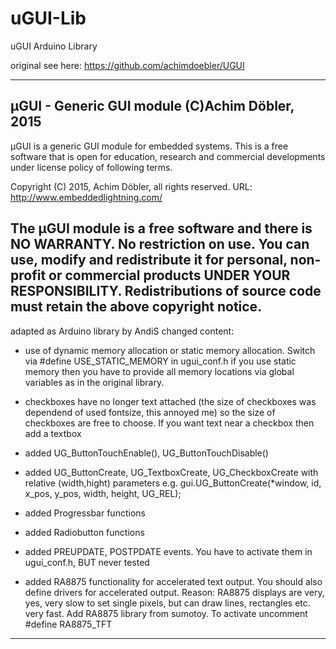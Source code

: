 # uGUI-Lib
uGUI Arduino Library

original see here: https://github.com/achimdoebler/UGUI

--------------------------------------------------------------------------------
µGUI - Generic GUI module (C)Achim Döbler, 2015
--------------------------------------------------------------------------------

µGUI is a generic GUI module for embedded systems.
This is a free software that is open for education, research and commercial
developments under license policy of following terms.

Copyright (C) 2015, Achim Döbler, all rights reserved.
URL: http://www.embeddedlightning.com/

The µGUI module is a free software and there is NO WARRANTY.
No restriction on use. You can use, modify and redistribute it for
personal, non-profit or commercial products UNDER YOUR RESPONSIBILITY.
Redistributions of source code must retain the above copyright notice.
--------------------------------------------------------------------------------

adapted as Arduino library by AndiS
changed content:

- use of dynamic memory allocation or static memory allocation. Switch via #define USE_STATIC_MEMORY in ugui_conf.h
   if you use static memory then you have to provide all memory locations via global variables as in the original library.
- checkboxes have no longer text attached (the size of checkboxes was dependend of used fontsize, this annoyed me)
   so the size of checkboxes are free to choose. If you want text near a checkbox then add a textbox
- added UG_ButtonTouchEnable(), UG_ButtonTouchDisable()
- added UG_ButtonCreate, UG_TextboxCreate, UG_CheckboxCreate with relative (width,hight) parameters
   e.g. gui.UG_ButtonCreate(*window, id, x_pos, y_pos, width, height, UG_REL);
- added Progressbar functions
- added Radiobutton functions
- added PREUPDATE, POSTPDATE events. You have to activate them in ugui_conf.h, BUT never tested

- added RA8875 functionality for accelerated text output. You should also define drivers for accelerated output.
   Reason: RA8875 displays are very, yes, very slow to set single pixels, but can draw lines, rectangles etc. very fast.
   Add RA8875 library from sumotoy.
   To activate uncomment #define RA8875_TFT

--------------------------------------------------------------------------------
